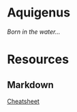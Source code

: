 # Aquigenus
*Born in the water...*

# Resources
## Markdown
[Cheatsheet](https://github.com/adam-p/markdown-here/wiki/Markdown-Cheatsheet)